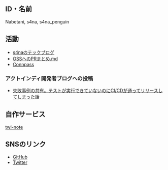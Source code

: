 ## ID・名前

Nabetani, s4na, s4na_penguin

## 活動

- [s4naのテックブログ](https://s4na.hatenablog.com/)
- [OSSへのPRまとめ.md](https://gist.github.com/s4na/0082c7733b88c64837e5e243e6b07466)
- [Connpass](https://connpass.com/user/s4na_penguin/)

### アクトインディ開発者ブログへの投稿

- [失敗事例の共有。テストが実行できていないのにCI/CDが通ってリリースしてしまった話](https://tech.actindi.net/2020/09/10/144632)

## 自作サービス

[twi-note](https://github.com/s4na/twi-note#twi-note-)

## SNSのリンク

<!-- - [Qiita](https://qiita.com/s4na_penguin) -->
<!-- - [Speaker Deck](https://speakerdeck.com/s4na) -->
- [GitHub](https://github.com/s4na)
- [Twitter](https://twitter.com/s4na_penguin)
